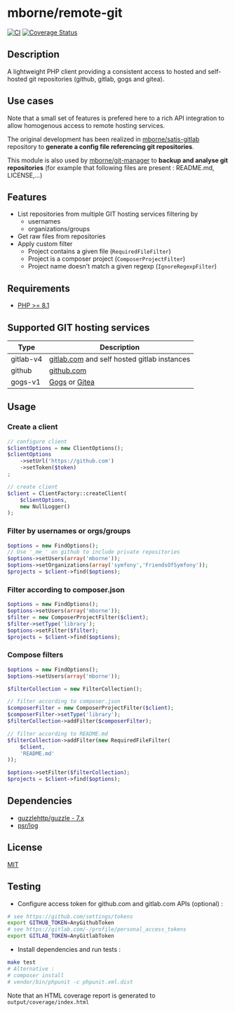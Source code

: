# mborne/remote-git

[![CI](https://github.com/mborne/remote-git/actions/workflows/ci.yml/badge.svg)](https://github.com/mborne/remote-git/actions/workflows/ci.yml) [![Coverage Status](https://coveralls.io/repos/github/mborne/remote-git/badge.svg?branch=master)](https://coveralls.io/github/mborne/remote-git?branch=master)

## Description

A lightweight PHP client providing a consistent access to hosted and self-hosted git repositories (github, gitlab, gogs and gitea).

## Use cases

Note that a small set of features is prefered here to a rich API integration to allow homogenous access to remote hosting services.

The original development has been realized in [mborne/satis-gitlab](https://github.com/mborne/satis-gitlab) repository to **generate a config file referencing git repositories**.

This module is also used by [mborne/git-manager](https://github.com/mborne/git-manager#git-manager) to **backup and analyse git repositories** (for example that following files are present : README.md, LICENSE,...)

## Features

* List repositories from multiple GIT hosting services filtering by
    * usernames
    * organizations/groups
* Get raw files from repositories
* Apply custom filter
    * Project contains a given file (`RequiredFileFilter`)
    * Project is a composer project (`ComposerProjectFilter`)
    * Project name doesn't match a given regexp (`IgnoreRegexpFilter`)

## Requirements

* [PHP >= 8.1](https://www.php.net/supported-versions.php)

## Supported GIT hosting services

| Type      | Description                                                              |
| --------- | ------------------------------------------------------------------------ |
| gitlab-v4 | [gitlab.com](https://about.gitlab.com/) and self hosted gitlab instances |
| github    | [github.com](https://github.com)                                         |
| gogs-v1   | [Gogs](https://gogs.io/) or [Gitea](https://gitea.io/)                   |

## Usage

### Create a client

```php
// configure client
$clientOptions = new ClientOptions();
$clientOptions
    ->setUrl('https://github.com')
    ->setToken($token)
;

// create client
$client = ClientFactory::createClient(
    $clientOptions,
    new NullLogger()
);
```

### Filter by usernames or orgs/groups

```php
$options = new FindOptions();
// Use '_me_' on github to include private repositories
$options->setUsers(array('mborne'));
$options->setOrganizations(array('symfony','FriendsOfSymfony'));
$projects = $client->find($options);
```

### Filter according to composer.json

```php
$options = new FindOptions();
$options->setUsers(array('mborne'));
$filter = new ComposerProjectFilter($client);
$filter->setType('library');
$options->setFilter($filter);
$projects = $client->find($options);
```

### Compose filters

```php
$options = new FindOptions();
$options->setUsers(array('mborne'));

$filterCollection = new FilterCollection();

// filter according to composer.json
$composerFilter = new ComposerProjectFilter($client);
$composerFilter->setType('library');
$filterCollection->addFilter($composerFilter);

// filter according to README.md
$filterCollection->addFilter(new RequiredFileFilter(
    $client,
    'README.md'
));

$options->setFilter($filterCollection);
$projects = $client->find($options);
```

## Dependencies

* [guzzlehttp/guzzle - 7.x](https://packagist.org/packages/guzzlehttp/guzzle)
* [psr/log](https://packagist.org/packages/psr/log)


## License

[MIT](LICENSE)

## Testing

* Configure access token for github.com and gitlab.com APIs (optional) :

```bash
# see https://github.com/settings/tokens
export GITHUB_TOKEN=AnyGithubToken
# see https://gitlab.com/-/profile/personal_access_tokens
export GITLAB_TOKEN=AnyGitlabToken
```

* Install dependencies and run tests :

```bash
make test
# Alternative :
# composer install
# vendor/bin/phpunit -c phpunit.xml.dist
```

Note that an HTML coverage report is generated to `output/coverage/index.html`


